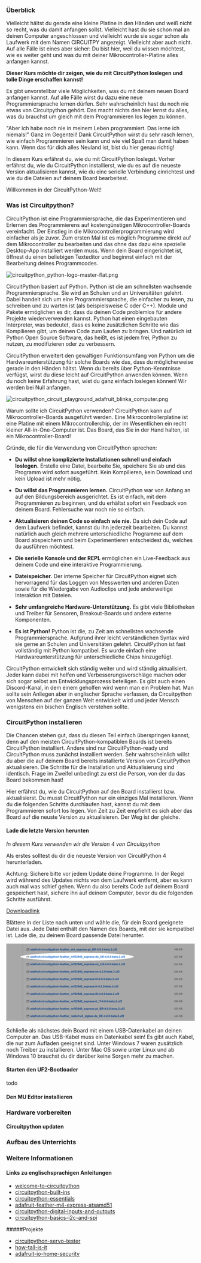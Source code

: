 ### Überblick

Vielleicht hältst du gerade eine kleine Platine in den Händen und weiß nicht so recht, was du damit anfangen sollst. Vielleicht hast du sie schon mal an deinen Computer angeschlossen und vielleicht wurde sie sogar schon als Laufwerk mit dem Namen CIRCUITPY angezeigt. Vielleicht aber auch nicht. Auf alle Fälle ist eines aber sicher: Du bist hier, weil du wissen möchtest, wie es weiter geht und was du mit deiner Mikrocontroller-Platine alles anfangen kannst.

**Dieser Kurs möchte dir zeigen, wie du mit CircuitPython loslegen und tolle Dinge erschaffen kannst!**

Es gibt unvorstellbar viele Möglichkeiten, was du mit deinem neuen Board anfangen kannst. Auf alle Fälle wirst du dazu eine neue Programmiersprache lernen dürfen. Sehr wahrscheinlich hast du noch nie etwas von Circuitpython gehört. Das macht nichts den hier lernst du alles, was du brauchst um gleich mit dem Programmieren los legen zu können.

"Aber ich habe noch nie in meinem Leben programmiert. Das lerne ich niemals!" Ganz im Gegenteil! Dank CircuitPython wirst du sehr rasch lernen, wie einfach Programmieren sein kann und wie viel Spaß man damit haben kann. Wenn das für dich alles Neuland ist, bist du hier genau richtig!

In diesem Kurs erfährst du, wie du mit CircuitPython loslegst. Vorher erfährst du, wie du CircuitPython installierst, wie du es auf die neueste Version aktualisieren kannst, wie du eine serielle Verbindung einrichtest und wie du die Dateien auf deinem Board bearbeitest.

Willkommen in der CircuitPython-Welt!

### Was ist Circuitpython?

CircuitPython ist eine Programmiersprache, die das Experimentieren und Erlernen des Programmierens auf kostengünstigen Mikrocontroller-Boards vereinfacht. Der Einstieg in die Mikrocontrollerprogrammierung wird einfacher als je zuvor.
Zum ersten Mal ist es möglich Programme direkt auf dem Mikrocontroller zu bearbeiten und das ohne das dazu eine spezielle Desktop-App installiert werden muss. Wenn dein Board eingerichtet ist, öffnest du einen beliebigen Texteditor und beginnst einfach mit der Bearbeitung deines Programmcodes.

![circuitpython_python-logo-master-flat.png](https://cdn-learn.adafruit.com/assets/assets/000/049/445/original/circuitpython_python-logo-master-flat.png)

CircuitPython basiert auf Python. Python ist die am schnellsten wachsende Programmiersprache. Sie wird an Schulen und an Universitäten gelehrt. Dabei handelt sich um eine Programmiersprache, die einfacher zu lesen, zu schreiben und zu warten ist (als beispielsweise C oder C++). Module und Pakete ermöglichen es dir, dass du deinen Code problemlos für andere Projekte wiederverwenden kannst. Python hat einen eingebauten Interpreter, was bedeutet, dass es keine zusätzlichen Schritte wie das Kompilieren gibt, um deinen Code zum Laufen zu bringen. Und natürlich ist Python Open Source Software, das heißt, es ist jedem frei, Python zu nutzen, zu modifizieren oder zu verbessern.

CircuitPython erweitert den gewaltigen Funktionsumfang von Python um die Hardwareunterstützung für solche Boards wie das, dass du möglicherweise gerade in den Händen hältst. Wenn du bereits über Python-Kenntnisse verfügst, wirst du diese leicht auf CircuitPython anwenden können. Wenn du noch keine Erfahrung hast, wist du ganz einfach loslegen können! Wir werden bei Null anfangen.

![circuitpython_circuit_playground_adafruit_blinka_computer.png](https://cdn-learn.adafruit.com/assets/assets/000/049/441/original/circuitpython_circuit_playground_adafruit_blinka_computer.png)

Warum sollte ich CircuitPython verwenden?
CircuitPython kann auf Mikrocontroller-Boards ausgeführt werden. Eine Mikrocontrollerplatine ist eine Platine mit einem Mikrocontrollerchip, der im Wesentlichen ein recht kleiner All-in-One-Computer ist. Das Board, das Sie in der Hand halten, ist ein Mikrocontroller-Board!

Gründe, die für die Verwendung von CircuitPython sprechen:

* **Du willst ohne komplizierte Installationen schnell und einfach loslegen.** Erstelle eine Datei, bearbeite Sie, speichere Sie ab und das Programm wird sofort ausgeführt. Kein Kompilieren, kein Download und kein Upload ist mehr nötig.

* **Du willst das Programmieren lernen.** CircuitPython war von Anfang an auf den Bildungsbereich ausgerichtet. Es ist einfach, mit dem Programmieren zu beginnen, und du erhältst sofort ein Feedback von deinem Board. Fehlersuche war noch nie so einfach.

* **Aktualisieren deinen Code so einfach wie nie.** Da sich dein Code auf dem Laufwerk befindet, kannst du ihn jederzeit bearbeiten. Du kannst natürlich auch gleich mehrere unterschiedliche Programme auf dem Board abspeichern und beim Experimentieren entscheidest du, welches du ausführen möchtest.

* **Die serielle Konsole und der REPL** ermöglichen ein Live-Feedback aus deinem Code und eine interaktive Programmierung.

* **Dateispeicher.** Der interne Speicher für CircuitPython eignet sich hervorragend für das Loggen von Messwerten und anderen Daten sowie für die Wiedergabe von Audioclips und jede anderweitige Interaktion mit Dateien.

* **Sehr umfangreiche Hardware-Unterstützung.** Es gibt viele Bibliotheken und Treiber für Sensoren, Breakout-Boards und andere externe Komponenten.

* **Es ist Python!** Python ist die, zu Zeit am schnellsten wachsende Programmiersprache. Aufgrund ihrer leicht verständlichen Syntax wird sie gerne an Schulen und Universitäten gelehrt. CircuitPython ist fast vollständig mit Python kompatibel. Es wurde einfach eine Hardwareunterstützung für unterschiedliche Chips hinzugefügt.

CircuitPython entwickelt sich ständig weiter und wird ständig aktualisiert. Jeder kann dabei mit helfen und Verbesserungsvorschläge machen oder sich sogar selbst am Entwicklungsprozess beteiligen. Es gibt auch einen Discord-Kanal, in dem einem geholfen wird wenn man ein Problem hat. Man sollte sein Anliegen aber in englischer Sprache verfassen, da Circuitpython von Menschen auf der ganzen Welt entwickelt wird und jeder Mensch wenigstens ein bischen Englisch verstehen sollte.

### CircuitPython installieren

Die Chancen stehen gut, dass du diesen Teil einfach überspringen kannst, denn auf den meisten CircuitPython-kompatiblen Boards ist bereits CircuitPython installiert. 
Andere sind nur CircuitPython-ready und CircuitPython muss zunächst installiert werden. 
Sehr wahrscheinlich willst du aber die auf deinem Board bereits installierte Version von CircuitPython aktualisieren. Die Schritte für die Installation und Aktualisierung sind identisch.
Frage im Zweifel unbedingt zu erst die Person, von der du das Board bekommen hast!

Hier erfährst du, wie du CircuitPython auf den Board installierst bzw. aktualisierst. Du musst CircuitPython nur ein einziges Mal installieren. Wenn du die folgenden Schritte durchlaufen hast, kannst du mit dem Programmieren sofort los legen. Von Zeit zu Zeit empfiehlt es sich aber das Board auf die neuste Version zu aktualisieren. Der Weg ist der gleiche.

#### Lade die letzte Version herunten

*In diesem Kurs verwenden wir die Version 4 von Circuitpython*

Als erstes solltest du dir die neueste Version von CircuitPython 4 herunterladen.

Achtung: Sichere bitte vor jedem Update deine Programme. In der Regel wird während des Updates nichts von dem Laufwerk entfernt, aber es kann auch mal was schief gehen. Wenn du also bereits Code auf deinem Board gespeichert hast, sichere ihn auf deinem Computer, bevor du die folgenden Schritte ausführst.

[Downloadlink](https://github.com/adafruit/circuitpython/releases/)

Blättere in der Liste nach unten und wähle die, für dein Board geeignete Datei aus. Jede Datei enthält den Namen des Boards, mit der sie kompatibel ist. Lade die, zu deinem Board passende Datei herunter.

![Github Download Liste](github_download.png)

Schließe als nächstes dein Board mit einem USB-Datenkabel an deinen Computer an. Das USB-Kabel muss ein Datenkabel sein! Es gibt auch Kabel, die nur zum Aufladen geeignet sind. Unter Windows 7 waren zusätzlich noch Treiber zu installieren. Unter Mac OS sowie unter Linux und ab Windows 10 brauchst du dir darüber keine Sorgen mehr zu machen.

#### Starten den UF2-Bootloader

todo

#### Den MU Editor installieren

### Hardware vorbereiten

#### Circuitpython updaten

### Aufbau des Unterrichts

### Weitere Informationen

#### Links zu englischsprachigen Anleitungen

* [welcome-to-circuitpython](https://learn.adafruit.com/welcome-to-circuitpython)
* [circuitpython-built-ins](https://learn.adafruit.com/adafruit-circuit-playground-express/circuitpython-built-ins)
* [circuitpython-essentials](https://learn.adafruit.com/circuitpython-essentials/circuitpython-essentials)
* [adafruit-feather-m4-express-atsamd51](https://learn.adafruit.com/adafruit-feather-m4-express-atsamd51/overview)
* [circuitpython-digital-inputs-and-outputs](https://learn.adafruit.com/circuitpython-digital-inputs-and-outputs/)
* [circuitpython-basics-i2c-and-spi](https://learn.adafruit.com/circuitpython-basics-i2c-and-spi/i2c-devices)

#####Projekte
* [circuitpython-servo-tester](https://learn.adafruit.com/circuitpython-servo-tester)
* [how-tall-is-it](https://learn.adafruit.com/how-tall-is-it/example-a-tree)
* [adafruit-io-home-security](https://learn.adafruit.com/adafruit-io-home-security)
